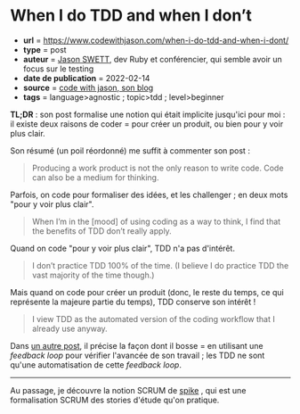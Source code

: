 # When I do TDD and when I don’t

- **url** = https://www.codewithjason.com/when-i-do-tdd-and-when-i-dont/
- **type** = post
- **auteur** = [Jason SWETT](https://www.codewithjason.com/about/), dev Ruby et conférencier, qui semble avoir un focus sur le testing
- **date de publication** = 2022-02-14
- **source** = [code with jason, son blog](https://www.codewithjason.com/)
- **tags** = language>agnostic ; topic>tdd ; level>beginner


**TL;DR** : son post formalise une notion qui était implicite jusqu'ici pour moi : il existe deux raisons de coder = pour créer un produit, ou bien pour y voir plus clair.

Son résumé (un poil réordonné) me suffit à commenter son post :

> Producing a work product is not the only reason to write code. Code can also be a medium for thinking.

Parfois, on code pour formaliser des idées, et les challenger ; en deux mots "pour y voir plus clair".

> When I’m in the [mood] of using coding as a way to think, I find that the benefits of TDD don’t really apply.

Quand on code "pour y voir plus clair", TDD n'a pas d'intérêt.

> I don’t practice TDD 100% of the time. (I believe I do practice TDD the vast majority of the time though.)

Mais quand on code pour créer un produit (donc, le reste du temps, ce qui représente la majeure partie du temps), TDD conserve son intérêt !

> I view TDD as the automated version of the coding workflow that I already use anyway.

Dans [un autre post](https://www.codewithjason.com/program-feedback-loops/), il précise la façon dont il bosse = en utilisant une _feedback loop_ pour vérifier l'avancée de son travail ; les TDD ne sont qu'une automatisation de cette _feedback loop_.

---

Au passage, je découvre la notion SCRUM de [spike](https://www.qualitystreet.fr/2019/09/25/le-spike-en-scrum/) , qui est une formalisation SCRUM des stories d'étude qu'on pratique.
